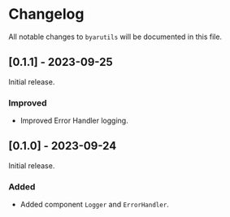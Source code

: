 # Changelog

All notable changes to `byarutils` will be documented in this file.

## [0.1.1] - 2023-09-25

Initial release.

### Improved

- Improved Error Handler logging.

## [0.1.0] - 2023-09-24

Initial release.

### Added

- Added component `Logger` and `ErrorHandler`.
